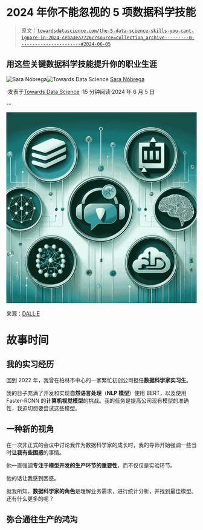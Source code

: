 # 2024 年你不能忽视的 5 项数据科学技能

> 原文：[`towardsdatascience.com/the-5-data-science-skills-you-cant-ignore-in-2024-ceba3ea7726c?source=collection_archive---------0-----------------------#2024-06-05`](https://towardsdatascience.com/the-5-data-science-skills-you-cant-ignore-in-2024-ceba3ea7726c?source=collection_archive---------0-----------------------#2024-06-05)

## 用这些关键数据科学技能提升你的职业生涯

[](https://medium.com/@saranobregafn?source=post_page---byline--ceba3ea7726c--------------------------------)![Sara Nóbrega](https://medium.com/@saranobregafn?source=post_page---byline--ceba3ea7726c--------------------------------)[](https://towardsdatascience.com/?source=post_page---byline--ceba3ea7726c--------------------------------)![Towards Data Science](https://towardsdatascience.com/?source=post_page---byline--ceba3ea7726c--------------------------------) [Sara Nóbrega](https://medium.com/@saranobregafn?source=post_page---byline--ceba3ea7726c--------------------------------)

·发表于[Towards Data Science](https://towardsdatascience.com/?source=post_page---byline--ceba3ea7726c--------------------------------) ·15 分钟阅读·2024 年 6 月 5 日

--

![](img/45fc3d29f1fbfba551c22f845ffa6487.png)

来源：[DALL·E](https://openai.com/index/dall-e-2/)

# 故事时间

## 我的实习经历

回到 2022 年，我曾在柏林市中心的一家繁忙初创公司担任**数据科学家实习生**。

我的日子充满了开发和实现**自然语言处理**（**NLP 模型**）使用 BERT，以及使用 Faster-RCNN 的**计算机视觉模型**的挑战。我的任务是提高公司现有模型的准确性，我迫切想要尝试这些模型。

## 一种新的视角

在一次非正式的会议中讨论我作为数据科学家的成长时，我的导师开始强调一些当时**让我有些困惑**的事情。

他一直强调**专注于模型开发的生产环节的重要性**，而不仅仅是实验环节。

他的话让我感到困惑。

就我所知，**数据科学家的角色**是理解业务需求，进行统计分析，并找到最佳模型。还有什么更多的呢？

## 弥合通往生产的鸿沟
